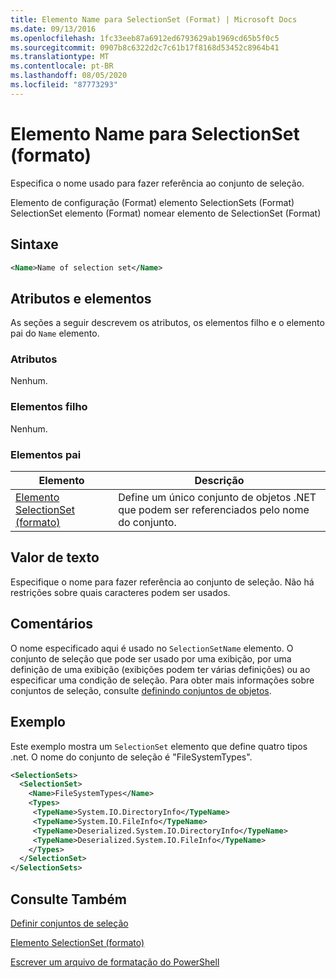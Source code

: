 ```yaml
---
title: Elemento Name para SelectionSet (Format) | Microsoft Docs
ms.date: 09/13/2016
ms.openlocfilehash: 1fc33eeb87a6912ed6793629ab1969cd65b5f0c5
ms.sourcegitcommit: 0907b8c6322d2c7c61b17f8168d53452c8964b41
ms.translationtype: MT
ms.contentlocale: pt-BR
ms.lasthandoff: 08/05/2020
ms.locfileid: "87773293"
---
```

# <a name="name-element-for-selectionset-format"></a>Elemento Name para SelectionSet (formato)

Especifica o nome usado para fazer referência ao conjunto de seleção.

Elemento de configuração (Format) elemento SelectionSets (Format) SelectionSet elemento (Format) nomear elemento de SelectionSet (Format)

## <a name="syntax"></a>Sintaxe

```xml
<Name>Name of selection set</Name>
```

## <a name="attributes-and-elements"></a>Atributos e elementos

As seções a seguir descrevem os atributos, os elementos filho e o elemento pai do `Name` elemento.

### <a name="attributes"></a>Atributos

Nenhum.

### <a name="child-elements"></a>Elementos filho

Nenhum.

### <a name="parent-elements"></a>Elementos pai

|Elemento|Descrição|
|-------------|-----------------|
|[Elemento SelectionSet (formato)](./selectionset-element-format.md)|Define um único conjunto de objetos .NET que podem ser referenciados pelo nome do conjunto.|

## <a name="text-value"></a>Valor de texto

Especifique o nome para fazer referência ao conjunto de seleção. Não há restrições sobre quais caracteres podem ser usados.

## <a name="remarks"></a>Comentários

O nome especificado aqui é usado no `SelectionSetName` elemento. O conjunto de seleção que pode ser usado por uma exibição, por uma definição de uma exibição (exibições podem ter várias definições) ou ao especificar uma condição de seleção. Para obter mais informações sobre conjuntos de seleção, consulte [definindo conjuntos de objetos](./defining-selection-sets.md).

## <a name="example"></a>Exemplo

Este exemplo mostra um `SelectionSet` elemento que define quatro tipos .net. O nome do conjunto de seleção é "FileSystemTypes".

```xml
<SelectionSets>
  <SelectionSet>
    <Name>FileSystemTypes</Name>
    <Types>
     <TypeName>System.IO.DirectoryInfo</TypeName>
     <TypeName>System.IO.FileInfo</TypeName>
     <TypeName>Deserialized.System.IO.DirectoryInfo</TypeName>
     <TypeName>Deserialized.System.IO.FileInfo</TypeName>
    </Types>
  </SelectionSet>
</SelectionSets>
```

## <a name="see-also"></a>Consulte Também

[Definir conjuntos de seleção](./defining-selection-sets.md)

[Elemento SelectionSet (formato)](./selectionset-element-format.md)

[Escrever um arquivo de formatação do PowerShell](./writing-a-powershell-formatting-file.md)

